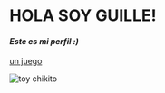 
# **HOLA SOY GUILLE!**

#### *Este es mi perfil :)*
[un juego](https://www.minijuegos.com/juego/papas-cheeseria)

![toy chikito](https://encrypted-tbn0.gstatic.com/images?q=tbn:ANd9GcSVK4RDAtDQ4JXOvrE7q_A9IIQJKPO6Ru6DjbUFCai83W1m6ZAD1DZ0f4w_7LfvNrPAdFw&usqp=CAU)

